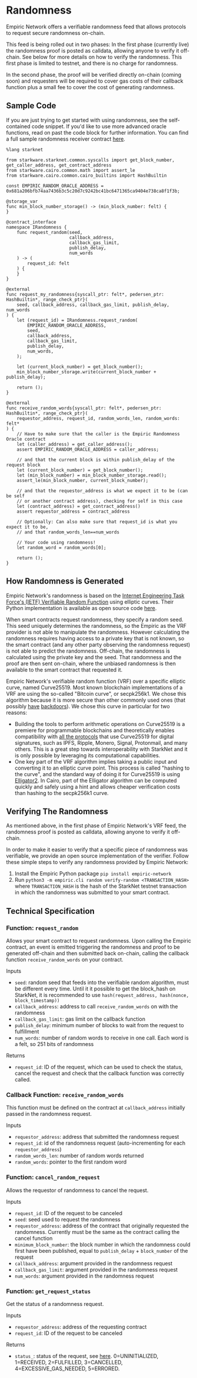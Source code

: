 # Randomness

Empiric Network offers a verifiable randomness feed that allows protocols to request secure randomness on-chain.&#x20;

This feed is being rolled out in two phases: In the first phase (currently live) the randomness proof is posted as calldata, allowing anyone to verify it off-chain. See below for more details on how to verify the randomness. This first phase is limited to testnet, and there is no charge for randomness.

In the second phase, the proof will be verified directly on-chain (coming soon) and requesters will be required to cover gas costs of their callback function plus a small fee to cover the cost of generating randomness.

## Sample Code

If you are just trying to get started with using randomness, see the self-contained code snippet. If you'd like to use more advanced oracle functions, read on past the code block for further information. You can find a full sample randomness receiver contract [here](https://github.com/Astraly-Labs/Empiric/blob/master/contracts/src/randomness/ExampleRandomness.cairo).

```
%lang starknet

from starkware.starknet.common.syscalls import get_block_number, get_caller_address, get_contract_address
from starkware.cairo.common.math import assert_le
from starkware.cairo.common.cairo_builtins import HashBuiltin

const EMPIRIC_RANDOM_ORACLE_ADDRESS = 0x681a206bfb74aa7436b3c5c20d7c9242bc41bc6471365ca9404e738ca8f1f3b;

@storage_var
func min_block_number_storage() -> (min_block_number: felt) {
}

@contract_interface
namespace IRandomness {
    func request_random(seed,
                        callback_address,
                        callback_gas_limit,
                        publish_delay,
                        num_words
    ) -> (
        request_id: felt
    ) {
    }
}

@external
func request_my_randomness{syscall_ptr: felt*, pedersen_ptr: HashBuiltin*, range_check_ptr}(
    seed, callback_address, callback_gas_limit, publish_delay, num_words
) {
    let (request_id) = IRandomness.request_random(
        EMPIRIC_RANDOM_ORACLE_ADDRESS,
        seed,
        callback_address,
        callback_gas_limit,
        publish_delay,
        num_words,
    );

    let (current_block_number) = get_block_number();
    min_block_number_storage.write(current_block_number + publish_delay);

    return ();
}

@external
func receive_random_words{syscall_ptr: felt*, pedersen_ptr: HashBuiltin*, range_check_ptr}(
    requestor_address, request_id, random_words_len, random_words: felt*
) {
    // Have to make sure that the caller is the Empiric Randomness Oracle contract
    let (caller_address) = get_caller_address();
    assert EMPIRIC_RANDOM_ORACLE_ADDRESS = caller_address;

    // and that the current block is within publish_delay of the request block
    let (current_block_number) = get_block_number();
    let (min_block_number) = min_block_number_storage.read();
    assert_le(min_block_number, current_block_number);

    // and that the requestor_address is what we expect it to be (can be self
    // or another contract address), checking for self in this case
    let (contract_address) = get_contract_address()
    assert requestor_address = contract_address

    // Optionally: Can also make sure that request_id is what you expect it to be,
    // and that random_words_len==num_words

    // Your code using randomness!
    let random_word = random_words[0];

    return ();
}

```

## How Randomness is Generated

Empiric Network's randomness is based on the [Internet Engineering Task Force's (IETF) Verifiable Random Function](https://datatracker.ietf.org/doc/html/draft-irtf-cfrg-vrf-06) using elliptic curves. Their Python implementation is available as open source code [here](https://github.com/nccgroup/draft-irtf-cfrg-vrf-06/blob/master/README.md).

When smart contracts request randomness, they specify a random seed. This seed uniquely determines the randomness, so the Empiric as the VRF provider is not able to manipulate the randomness. However calculating the randomness requires having access to a private key that is not known, so the smart contract (and any other party observing the randomness request) is not able to predict the randomness. Off-chain, the randomness is calculated using the private key and the seed. That randomness and the proof are then sent on-chain, where the unbiased randomness is then available to the smart contract that requested it.

Empiric Network's verifiable random function (VRF) over a specific elliptic curve, named Curve25519. Most known blockchain implementations of a VRF are using the so-called "Bitcoin curve", or secpk256k1. We chose this algorithm because it is more secure than other commonly used ones (that possibly [have](https://blog.cloudflare.com/a-relatively-easy-to-understand-primer-on-elliptic-curve-cryptography/#thedownside) [backdoors](https://blog.cryptographyengineering.com/2013/09/18/the-many-flaws-of-dualecdrbg/)). We chose this curve in particular for two reasons:

- Building the tools to perform arithmetic operations on Curve25519 is a premiere for programmable blockchains and theoretically enables compatibility with [all the protocols](https://en.wikipedia.org/wiki/Curve25519#Protocols) that use Curve25519 for digital signatures, such as IPFS, Ripple, Monero, Signal, Protonmail, and many others. This is a great step towards interoperability with StarkNet and it is only possible by leveraging its computational capabilities.
- One key part of the VRF algorithm implies taking a public input and converting it to an elliptic curve point. This process is called "hashing to the curve", and the standard way of doing it for Curve25519 is using [Elligator2](https://eprint.iacr.org/2013/325). In Cairo, part of the Elligator algorithm can be computed quickly and safely using a hint and allows cheaper verification costs than hashing to the secpk256k1 curve.

## Verifying The Randomness

As mentioned above, in the first phase of Empiric Network's VRF feed, the randomness proof is posted as calldata, allowing anyone to verify it off-chain.

In order to make it easier to verify that a specific piece of randomness was verifiable, we provide an open source implementation of the verifier. Follow these simple steps to verify any randomness provided by Empiric Network:

1. Install the Empiric Python package `pip install empiric-network`
2. Run `python3 -m empiric.cli random verify-random <TRANSACTION_HASH>` where `TRANSACTION_HASH` is the hash of the StarkNet testnet transaction in which the randomness was submitted to your smart contract.

## Technical Specification

### Function: `request_random`

Allows your smart contract to request randomness. Upon calling the Empiric contract, an event is emitted triggering the randomness and proof to be generated off-chain and then submitted back on-chain, calling the callback function `receive_random_words` on your contract.

Inputs

- `seed`: random seed that feeds into the verifiable random algorithm, must be different every time. Until it it possible to get the block_hash on StarkNet, it is recommended to use `hash(request_address, hash(nonce, block_timestamp))`
- `callback_address`: address to call `receive_random_words` on with the randomness
- `callback_gas_limit`: gas limit on the callback function
- `publish_delay`: minimum number of blocks to wait from the request to fulfillment
- `num_words`: number of random words to receive in one call. Each word is a felt, so 251 bits of randomness

Returns

- `request_id`: ID of the request, which can be used to check the status, cancel the request and check that the callback function was correctly called.

### Callback Function: `receive_random_words`

This function must be defined on the contract at `callback_address` initially passed in the randomness request.

Inputs

- `requestor_address`: address that submitted the randomness request
- `request_id`: id of the randomness request (auto-incrementing for each `requestor_address`)
- `random_words_len`: number of random words returned
- `random_words`: pointer to the first random word

### Function: `cancel_random_request`

Allows the requestor of randomness to cancel the request.

Inputs

- `request_id`: ID of the request to be canceled
- `seed`: seed used to request the randomness
- `requestor_address`: address of the contract that originally requested the randomness. Currently must be the same as the contract calling the cancel function
- `minimum_block_number`: the block number in which the randomness could first have been published, equal to `publish_delay` + `block_number` of the request
- `callback_address`: argument provided in the randomness request
- `callback_gas_limit`: argument provided in the randomness request
- `num_words`: argument provided in the randomness request

### Function: `get_request_status`

Get the status of a randomness request.

Inputs

- `requestor_address`: address of the requesting contract
- `request_id`: ID of the request to be canceled

Returns

- `status_`: status of the request, see [here](https://github.com/Astraly-Labs/Empiric/blob/master/contracts/src/randomness/structs.cairo). 0=UNINITIALIZED, 1=RECEIVED, 2=FULFILLED, 3=CANCELLED, 4=EXCESSIVE_GAS_NEEDED, 5=ERRORED.&#x20;
